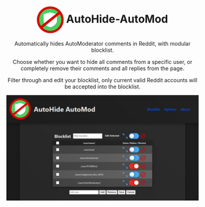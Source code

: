 <h1 align="center">
  <img align="center" width="70" height="70" src="https://github.com/whosteenie/AutoHide-AutoMod/blob/master/img/autohide128.png?raw=true"> AutoHide-AutoMod
</h1>

Automatically hides AutoModerator comments in Reddit, with modular blocklist.

Choose whether you want to hide all comments from a specific user, or completely remove their comments and all replies from the page.

Filter through and edit your blocklist, only current valid Reddit accounts will be accepted into the blocklist.

<body align="center">
  <img align="center" src="https://github.com/whosteenie/AutoHide-AutoMod/blob/master/img/blocklist_preview.PNG?raw=true">
</body>
